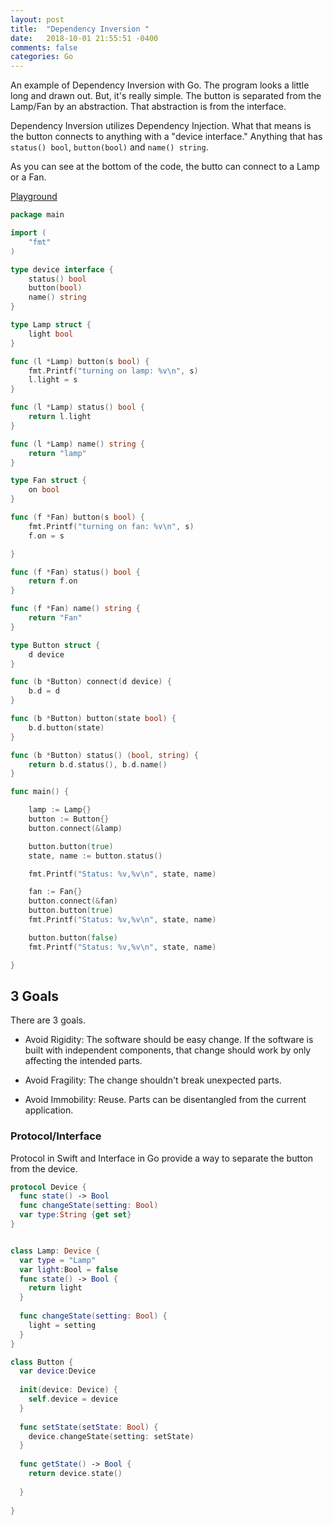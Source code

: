 ```yaml
---
layout: post
title:  "Dependency Inversion "
date:   2018-10-01 21:55:51 -0400 
comments: false
categories: Go
---
```


An example of Dependency Inversion with Go. The program
looks a little long and drawn out.  But, it's really simple.
The button is separated from the Lamp/Fan by an abstraction. That
abstraction is from the interface.


Dependency Inversion utilizes Dependency Injection. What that means
is the  button connects to anything with a "device interface."  Anything
that has `status() bool`, `button(bool)` and `name() string`.

As you can see at the bottom of the code, the butto can connect to
a Lamp or a Fan. 



[Playground](https://play.golang.org/p/8NqVLxoCCg3)
```go
package main

import (
	"fmt"
)

type device interface {
	status() bool
	button(bool)
	name() string
}

type Lamp struct {
	light bool
}

func (l *Lamp) button(s bool) {
	fmt.Printf("turning on lamp: %v\n", s)
	l.light = s
}

func (l *Lamp) status() bool {
	return l.light
}

func (l *Lamp) name() string {
	return "lamp"
}

type Fan struct {
	on bool
}

func (f *Fan) button(s bool) {
	fmt.Printf("turning on fan: %v\n", s)
	f.on = s

}

func (f *Fan) status() bool {
	return f.on
}

func (f *Fan) name() string {
	return "Fan"
}

type Button struct {
	d device
}

func (b *Button) connect(d device) {
	b.d = d
}

func (b *Button) button(state bool) {
	b.d.button(state)
}

func (b *Button) status() (bool, string) {
	return b.d.status(), b.d.name()
}

func main() {

	lamp := Lamp{}
	button := Button{}
	button.connect(&lamp)

	button.button(true)
	state, name := button.status()

	fmt.Printf("Status: %v,%v\n", state, name)

	fan := Fan{}
	button.connect(&fan)
	button.button(true)
	fmt.Printf("Status: %v,%v\n", state, name)

	button.button(false)
	fmt.Printf("Status: %v,%v\n", state, name)

}


```

## 3 Goals

There are 3 goals.

* Avoid Rigidity: The software should be easy change. If the software
is built with independent components, that change should
work by only affecting the intended parts.

* Avoid Fragility: The change shouldn't break unexpected parts.

* Avoid Immobility: Reuse. Parts can be disentangled from the current
application.


### Protocol/Interface

Protocol in Swift and Interface in Go provide a way to separate the button from the device.




```swift
protocol Device {
  func state() -> Bool
  func changeState(setting: Bool)
  var type:String {get set}
}


class Lamp: Device {
  var type = "Lamp"
  var light:Bool = false
  func state() -> Bool {
    return light
  }
  
  func changeState(setting: Bool) {
    light = setting
  }
}

class Button {
  var device:Device
  
  init(device: Device) {
    self.device = device
  }
  
  func setState(setState: Bool) {
    device.changeState(setting: setState)
  }
  
  func getState() -> Bool {
    return device.state()
    
  }
  
}



```



<div id="fb-root"></div>
<script>(function(d, s, id) {
  var js, fjs = d.getElementsByTagName(s)[0];
  if (d.getElementById(id)) return;
  js = d.createElement(s); js.id = id;
  js.src = "//connect.facebook.net/en_US/sdk.js#xfbml=1&version=v2.8&appId=671657696349259";
  fjs.parentNode.insertBefore(js, fjs);
}(document, 'script', 'facebook-jssdk'));</script>


<!--  Enter text below, if you want -->


<div class="fb-comments"  data-numposts="5"></div>






